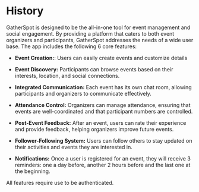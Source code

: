 # History

GatherSpot is designed to be the all-in-one tool for event management and social engagement. By providing a platform that caters to both event organizers and participants, GatherSpot addresses the needs of a wide user base. The app includes the following 6 core features:

- **Event Creation:**: Users can easily create events and customize details

- **Event Discovery:** Participants can browse events based on their interests, location, and social connections.

- **Integrated Communication:** Each event has its own chat room, allowing participants and organizers to communicate effectively.

- **Attendance Control:** Organizers can manage attendance, ensuring that events are well-coordinated and that participant numbers are controlled.

- **Post-Event Feedback:** After an event, users can rate their experience and provide feedback, helping organizers improve future events.

- **Follower-Following System:** Users can follow others to stay updated on their activities and events they are interested in.

- **Notifications:** Once a user is registered for an event, they will receive 3 reminders: one a day before, another 2 hours before and the last one at the beginning.

All features require use to be authenticated.

